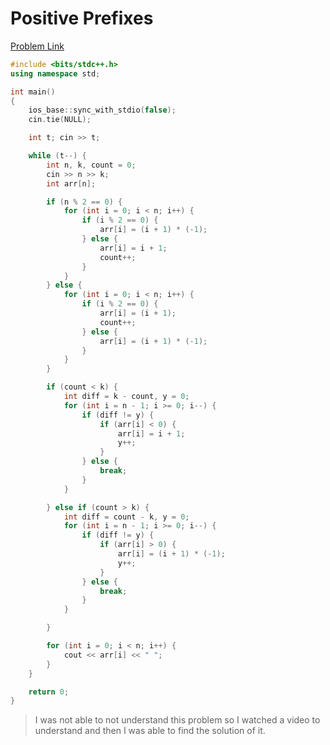 # Positive Prefixes

[Problem Link](https://www.codechef.com/DEC20B/problems/POSPREFS)

``` c++
#include <bits/stdc++.h>
using namespace std;

int main()
{
	ios_base::sync_with_stdio(false);
	cin.tie(NULL);

	int t; cin >> t;

	while (t--) {
		int n, k, count = 0;
		cin >> n >> k;
		int arr[n];

		if (n % 2 == 0) {
			for (int i = 0; i < n; i++) {
				if (i % 2 == 0) {
					arr[i] = (i + 1) * (-1);
				} else {
					arr[i] = i + 1;
					count++;
				}
			}
		} else {
			for (int i = 0; i < n; i++) {
				if (i % 2 == 0) {
					arr[i] = (i + 1);
					count++;
				} else {
					arr[i] = (i + 1) * (-1);
				}
			}
		}

		if (count < k) {
			int diff = k - count, y = 0;
			for (int i = n - 1; i >= 0; i--) {
				if (diff != y) {
					if (arr[i] < 0) {
						arr[i] = i + 1;
						y++;
					}
				} else {
					break;
				}
			}

		} else if (count > k) {
			int diff = count - k, y = 0;
			for (int i = n - 1; i >= 0; i--) {
				if (diff != y) {
					if (arr[i] > 0) {
						arr[i] = (i + 1) * (-1);
						y++;
					}
				} else {
					break;
				}
			}

		}

		for (int i = 0; i < n; i++) {
			cout << arr[i] << " ";
		}
	}

	return 0;
}
```

> I was not able to not understand this problem so I watched a video to understand and then I was able to find the solution of it.